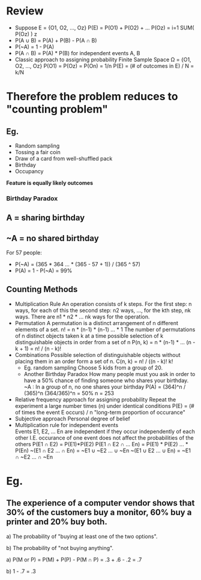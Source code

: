 # Review
* Suppose E = {O1, O2, ..., Oz}
  P(E) = P(O1) + P(O2) + ... P(Oz)
  = i=1 SUM( P(Oz) ) z
* P(A ∪ B) = P(A) + P(B) - P(A ∩ B)
* P(~A) = 1 - P(A)
* P(A ∩ B) = P(A) * P(B) for independent events A, B
* Classic approach to assigning probability
    Finite Sample Space Ω = {O1, O2, ..., Oz}
    P(O1) = P(Oz) = P(On) = 1/n
    P(E) = (# of outcomes in E) / N = k/N

# Therefore the problem reduces to "counting problem"
## Eg. 
* Random sampling 
* Tossing a fair coin 
* Draw of a card from  well-shuffled pack
* Birthday
* Occupancy

**Feature is equally likely outcomes**

### Birthday Paradox
## A = sharing birthday
## ~A = no shared birthday
For 57 people:
* P(~A) = (365 * 364 ... * (365 - 57 + 1)) / (365 ^ 57)
* P(A) = 1 - P(~A) = 99%

## Counting Methods
* Multiplication Rule
    An operation consists of k steps. For the first step: n ways, for each of this the second step: n2 ways, ..., for the kth step, nk ways. There are n1 * n2 * ... nk ways for the operation.
* Permutation
    A permutation is a distinct arrangement of n different elements of a set. 
    n! = n * (n-1) * (n-1) ... * 1
    The number of permutations of n distinct objects taken k at a time possible selection of k distinguishable objects in order from a set of n
    P(n, k) = n * (n-1) * ... (n - k + 1) = n! / (n - k)!
* Combinations
    Possible selection of distinguishable objects without placing them in an order form a set of n.
    C(n, k) = n! / ((n - k)! k!
    * Eg. random sampling
        Choose 5 kids from a group of 20.
    * Another Birthday Paradox
        How many people must you ask in order to have a 50% chance of finding someone who shares your birthday.
        ~A : In a group of n, no one shares your birthday
        P(A) = (364)^n / (365)^n
        (364/365)^n = 50%
        n = 253
* Relative frequency approach for assigning probability
    Repeat the experiment a large number times (n) under identical conditions
    P(E) = (# of times the event E occurs) / n
    "long-term proportion of occurance"
* Subjective approach
    Personal degree of belief
* Multiplication rule for independent events            
    Events E1, E2, ... En are independent if they occur independently of each other
    I.E. occurance of one event does not affect the probabilities of the others
    P(E1 ∩ E2) = P(E1)*P(E2)
    P(E1 ∩ E2 ∩ ... En) = P(E1) * P(E2) ... * P(En)
    ~(E1 ∩ E2 ... ∩ En) = ~E1 ∪ ~E2 ... ∪ ~En
    ~(E1 ∪ E2 ... ∪ En) = ~E1 ∩ ~E2 ... ∩ ~En

# Eg.
## The experience of a computer vendor shows that 30% of the customers buy a monitor, 60% buy a printer and 20% buy both.
a) The probability of "buying at least one of the two options".

b) The probability of "not buying anything".



a) P(M or P) = P(M) + P(P) - P(M ∩ P) = .3 + .6 - .2 = .7

b) 1 - .7 = .3
